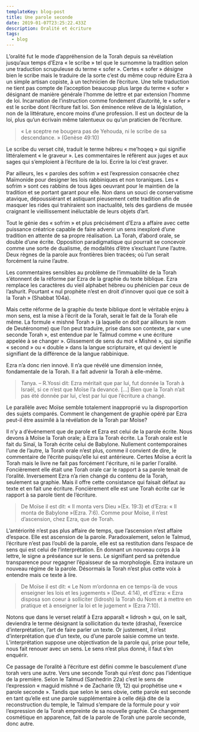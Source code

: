 ```yaml
---
templateKey: blog-post
title: Une parole seconde
date: 2019-01-07T23:25:22.433Z
description: Oralité et écriture
tags:
  - blog
---
```

L’oralité fut le mode d’appréhension de la Torah depuis sa révélation jusqu’aux temps d’Ezra « le scribe » tel que le surnomme la tradition selon une traduction scrupuleuse du terme « sofer ». Certes « sofer » désigne bien le scribe mais le traduire de la sorte c’est du même coup réduire Ezra à un simple artisan copiste, à un technicien de l’écriture. Une telle traduction ne tient pas compte de l’acception beaucoup plus large du terme « sofer » désignant de manière générale l’homme de lettre et par extension l’homme de loi. Incarnation de l’instruction comme fondement d’autorité, le « sofer » est le scribe dont l’écriture fait loi. Son éminence relève de la législation, non de la littérature, encore moins d’une profession. Il est un docteur de la loi, plus qu’un écrivain même talentueux ou qu’un praticien de l’écriture. 



> « Le sceptre ne bougera pas de Yehouda, ni le scribe de sa descendance. » (Genèse 49:10)



Le scribe du verset cité, traduit le terme hébreu « me’hoqeq » qui signifie littéralement « le graveur ». Les commentaires le réfèrent aux juges et aux sages qui s’emploient à l’écriture de la loi. Ecrire la loi c’est graver.  



Par ailleurs, les « paroles des sofrim » est l’expression consacrée chez Maïmonide pour designer les lois rabbiniques et non toraniques. Les « sofrim » sont ces rabbins de tous âges oeuvrant pour le maintien de la tradition et se portant garant pour elle. Non dans un souci de conservatisme atavique, dépoussiérant et astiquant pieusement cette tradition afin de masquer les rides qui trahiraient son inactualité, tels des gardiens de musée craignant le vieillissement inéluctable de leurs objets d’art. 



Tout le génie des « sofrim » et plus précisément d’Ezra a affaire avec cette puissance créatrice capable de faire advenir un sens inexploré d’une tradition en attente de sa propre réalisation. La Torah, d’abord orale, se double d’une écrite. Opposition paradigmatique qui pourrait se concevoir comme une sorte de dualisme, de modalités d’être s’excluant l’une l’autre. Deux règnes de la parole aux frontières bien tracées; où l’un serait forcément la ruine l’autre. 



Les commentaires sensibles au problème de l’immuabilité de la Torah s’étonnent de la réforme par Ezra de la graphie du texte biblique. Ezra remplace les caractères du vieil alphabet hébreu ou phénicien par ceux de l’ashurit. Pourtant « nul prophète n’est en droit d’innover quoi que ce soit à la Torah » (Shabbat 104a). 



Mais cette réforme de la graphie du texte biblique dont le véritable enjeu à mon sens, est la mise à l’écrit de la Torah, serait le fait de la Torah elle même. La formule « mishné Torah » (à laquelle on doit par ailleurs le nom de Deutéronome) que l’on peut traduire, prise dans son contexte, par « une seconde Torah », est entendue par le Talmud comme « une écriture appelée à se changer ». Glissement de sens du mot « Mishné », qui signifie « second » ou « double » dans la langue scripturaire, et qui devient le signifiant de la différence de la langue rabbinique. 



Ezra n’a donc rien innové. Il n’a que révélé une dimension innée, fondamentale de la Torah. Il a fait advenir la Torah à elle-même.



> Tanya. – R.Yossi dit: Ezra méritait que par lui, fut donnée la Torah à Israël, si ce n’est que Moïse l’a devancé. \[…] Bien que la Torah n’ait pas été donnée par lui, c’est par lui que l’écriture a changé.



Le parallèle avec Moïse semble totalement inapproprié vu la disproportion des sujets comparés. Comment le changement de graphie opéré par Ezra peut-il être assimilé à la révélation de la Torah par Moïse?



Il n’y a d’événement que de parole et Ezra est celui de la parole écrite. Nous devons à Moïse la Torah orale; à Ezra la Torah écrite. La Torah orale est le fait du Sinaï, la Torah écrite celui de Babylone. Nullement contemporaines l’une de l’autre, la Torah orale n’est plus, comme il convient de dire, le commentaire de l’écrite puisqu’elle lui est antérieure. Certes Moïse a écrit la Torah mais le livre ne fait pas forcément l'écriture, ni le parler l'oralité. Foncièrement elle était une Torah orale car le rapport à sa parole tenait de l’oralité. Inversement Ezra n’a rien changé du contenu de la Torah, seulement sa graphie. Mais il offre cette consistance qui faisait défaut au texte et en fait une écriture. Foncièrement elle est une Torah écrite car le rapport à sa parole tient de l’écriture.



> De Moïse il est dit: « Il monta vers Dieu »(Ex. 19:3) et d’Ezra: « Il monta de Babylone »(Ezra. 7:6). Comme pour Moïse, il n’est d’ascension, chez Ezra, que de Torah.



L’antériorité n’est pas plus affaire de temps, que l’ascension n’est affaire d’espace. Elle est ascension de la parole. Paradoxalement, selon le Talmud, l’écriture n’est pas l’oubli de la parole, elle est sa restitution dans l’espace de sens qui est celui de l’interprétation. En donnant un nouveau corps à la lettre, le signe a préséance sur le sens. Le signifiant perd sa prétendue transparence pour regagner l’épaisseur de sa morphologie. Ezra instaure un nouveau régime de la parole. Désormais la Torah n’est plus cette voix à entendre mais ce texte à lire. 



> De Moïse il est dit: « Le Nom m’ordonna en ce temps-là de vous enseigner les lois et les jugements » (Deut. 4:14), et d’Ezra: « Ezra disposa son coeur à solliciter (lidrosh) la Torah du Nom et à mettre en pratique et à enseigner la loi et le jugement » (Ezra 7:10).



Notons que dans le verset relatif à Ezra apparaît « lidrosh » qui, on le sait, deviendra le terme désignant la sollicitation du texte (drasha), l’exercice d’interprétation, l’art de faire parler un texte. Or justement, il n’est d’interprétation que d’un texte, ou d’une parole saisie comme un texte. L’interprétation suppose une objectivation de la parole qui, prise pour telle, nous fait renouer avec un sens. Le sens n’est plus donné, il faut s’en enquérir.



Ce passage de l’oralité à l’écriture est défini comme le basculement d’une torah vers une autre. Vers une seconde Torah qui n’est donc pas l’identique de la première. Selon le Talmud (Sanhedrin 22a) c’est le sens de l’expression « maguid mishné » de Zacharie (9, 12) qui prophétise une « parole seconde ». Tandis que selon le sens obvie, cette parole est seconde en tant qu’elle est une parole supplémentaire à celle déjà dite de la reconstruction du temple, le Talmud s’empare de la formule pour y voir l’expression de la Torah empreinte de sa nouvelle graphie. Ce changement cosmétique en apparence, fait de la parole de Torah une parole seconde, donc autre.
